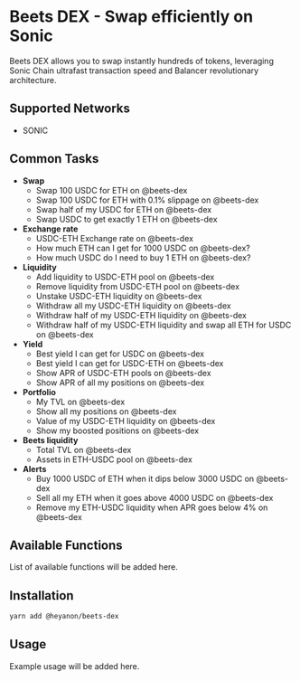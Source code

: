 # Beets DEX - Swap efficiently on Sonic

Beets DEX allows you to swap instantly hundreds of tokens, leveraging Sonic Chain ultrafast transaction speed and Balancer revolutionary architecture.

## Supported Networks

- SONIC

## Common Tasks

- **Swap**
    - Swap 100 USDC for ETH on @beets-dex
    - Swap 100 USDC for ETH with 0.1% slippage on @beets-dex
    - Swap half of my USDC for ETH on @beets-dex
    - Swap USDC to get exactly 1 ETH on @beets-dex
- **Exchange rate**
    - USDC-ETH Exchange rate on @beets-dex
    - How much ETH can I get for 1000 USDC on @beets-dex?
    - How much USDC do I need to buy 1 ETH on @beets-dex?
- **Liquidity**
    - Add liquidity to USDC-ETH pool on @beets-dex
    - Remove liquidity from USDC-ETH pool on @beets-dex
    - Unstake USDC-ETH liquidity on @beets-dex
    - Withdraw all my USDC-ETH liquidity on @beets-dex
    - Withdraw half of my USDC-ETH liquidity on @beets-dex
    - Withdraw half of my USDC-ETH liquidity and swap all ETH for USDC on @beets-dex
- **Yield**
    - Best yield I can get for USDC on @beets-dex
    - Best yield I can get for USDC-ETH on @beets-dex
    - Show APR of USDC-ETH pools on @beets-dex
    - Show APR of all my positions on @beets-dex
- **Portfolio**
    - My TVL on @beets-dex
    - Show all my positions on @beets-dex
    - Value of my USDC-ETH liquidity on @beets-dex
    - Show my boosted positions on @beets-dex
- **Beets liquidity**
    - Total TVL on @beets-dex
    - Assets in ETH-USDC pool on @beets-dex
- **Alerts**
    - Buy 1000 USDC of ETH when it dips below 3000 USDC on @beets-dex
    - Sell all my ETH when it goes above 4000 USDC on @beets-dex
    - Remove my ETH-USDC liquidity when APR goes below 4% on @beets-dex

## Available Functions

List of available functions will be added here.

## Installation

```bash
yarn add @heyanon/beets-dex
```

## Usage

Example usage will be added here.
